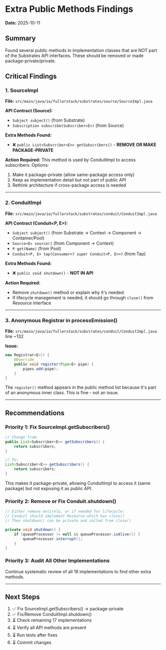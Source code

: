 # Extra Public Methods Findings

**Date:** 2025-10-11

## Summary

Found several public methods in implementation classes that are NOT part of the Substrates API interfaces. These should be removed or made package-private/private.

## Critical Findings

### 1. SourceImpl
**File:** `src/main/java/io/fullerstack/substrates/source/SourceImpl.java`

**API Contract (Source<E>):**
- `Subject subject()` (from Substrate)
- `Subscription subscribe(Subscriber<E>)` (from Source)

**Extra Methods Found:**
- ❌ `public List<Subscriber<E>> getSubscribers()` - **REMOVE OR MAKE PACKAGE-PRIVATE**

**Action Required:**
This method is used by ConduitImpl to access subscribers. Options:
1. Make it package-private (allow same-package access only)
2. Keep as implementation detail but not part of public API
3. Rethink architecture if cross-package access is needed

---

### 2. ConduitImpl
**File:** `src/main/java/io/fullerstack/substrates/conduit/ConduitImpl.java`

**API Contract (Conduit<P, E>):**
- `Subject subject()` (from Substrate → Context → Component → Container/Pool)
- `Source<E> source()` (from Component → Context)
- `P get(Name)` (from Pool)
- `Conduit<P, E> tap(Consumer<? super Conduit<P, E>>)` (from Tap)

**Extra Methods Found:**
- ❌ `public void shutdown()` - **NOT IN API**

**Action Required:**
- Remove `shutdown()` method or explain why it's needed
- If lifecycle management is needed, it should go through `close()` from Resource interface

---

### 3. Anonymous Registrar in processEmission()
**File:** `src/main/java/io/fullerstack/substrates/conduit/ConduitImpl.java` line ~132

**Issue:**
```java
new Registrar<E>() {
    @Override
    public void register(Pipe<E> pipe) {
        pipes.add(pipe);
    }
}
```

The `register()` method appears in the public method list because it's part of an anonymous inner class. This is fine - not an issue.

---

## Recommendations

### Priority 1: Fix SourceImpl.getSubscribers()
```java
// Change from:
public List<Subscriber<E>> getSubscribers() {
    return subscribers;
}

// To:
List<Subscriber<E>> getSubscribers() {
    return subscribers;
}
```

This makes it package-private, allowing ConduitImpl to access it (same package) but not exposing it as public API.

### Priority 2: Remove or Fix Conduit.shutdown()
```java
// Either remove entirely, or if needed for lifecycle:
// Conduit should implement Resource which has close()
// Then shutdown() can be private and called from close()

private void shutdown() {
    if (queueProcessor != null && queueProcessor.isAlive()) {
        queueProcessor.interrupt();
    }
}
```

### Priority 3: Audit All Other Implementations
Continue systematic review of all 19 implementations to find other extra methods.

---

## Next Steps

1. ✅ Fix SourceImpl.getSubscribers() → package-private
2. ✅ Fix/Remove ConduitImpl.shutdown()
3. ⏳ Check remaining 17 implementations
4. ⏳ Verify all API methods are present
5. ⏳ Run tests after fixes
6. ⏳ Commit changes


